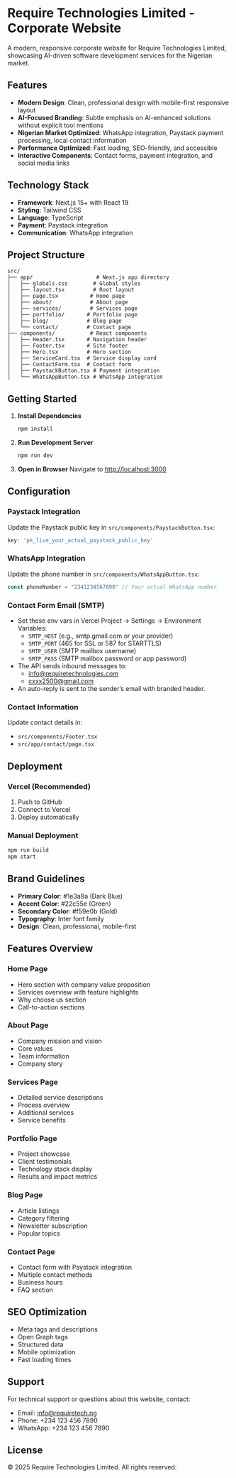 # Require Technologies Limited - Corporate Website

A modern, responsive corporate website for Require Technologies Limited, showcasing AI-driven software development services for the Nigerian market.

## Features

- **Modern Design**: Clean, professional design with mobile-first responsive layout
- **AI-Focused Branding**: Subtle emphasis on AI-enhanced solutions without explicit tool mentions
- **Nigerian Market Optimized**: WhatsApp integration, Paystack payment processing, local contact information
- **Performance Optimized**: Fast loading, SEO-friendly, and accessible
- **Interactive Components**: Contact forms, payment integration, and social media links

## Technology Stack

- **Framework**: Next.js 15+ with React 19
- **Styling**: Tailwind CSS
- **Language**: TypeScript
- **Payment**: Paystack integration
- **Communication**: WhatsApp integration

## Project Structure

```
src/
├── app/                    # Next.js app directory
│   ├── globals.css        # Global styles
│   ├── layout.tsx         # Root layout
│   ├── page.tsx          # Home page
│   ├── about/            # About page
│   ├── services/         # Services page
│   ├── portfolio/       # Portfolio page
│   ├── blog/            # Blog page
│   └── contact/         # Contact page
├── components/           # React components
│   ├── Header.tsx       # Navigation header
│   ├── Footer.tsx       # Site footer
│   ├── Hero.tsx         # Hero section
│   ├── ServiceCard.tsx  # Service display card
│   ├── ContactForm.tsx  # Contact form
│   ├── PaystackButton.tsx # Payment integration
│   └── WhatsAppButton.tsx # WhatsApp integration
```

## Getting Started

1. **Install Dependencies**
   ```bash
   npm install
   ```

2. **Run Development Server**
   ```bash
   npm run dev
   ```

3. **Open in Browser**
   Navigate to [http://localhost:3000](http://localhost:3000)

## Configuration

### Paystack Integration
Update the Paystack public key in `src/components/PaystackButton.tsx`:
```typescript
key: 'pk_live_your_actual_paystack_public_key'
```

### WhatsApp Integration
Update the phone number in `src/components/WhatsAppButton.tsx`:
```typescript
const phoneNumber = "2341234567890" // Your actual WhatsApp number
```

### Contact Form Email (SMTP)
- Set these env vars in Vercel Project → Settings → Environment Variables:
  - `SMTP_HOST` (e.g., smtp.gmail.com or your provider)
  - `SMTP_PORT` (465 for SSL or 587 for STARTTLS)
  - `SMTP_USER` (SMTP mailbox username)
  - `SMTP_PASS` (SMTP mailbox password or app password)
- The API sends inbound messages to:
  - info@requiretechnologies.com
  - cxxx2500@gmail.com
- An auto-reply is sent to the sender’s email with branded header.

### Contact Information
Update contact details in:
- `src/components/Footer.tsx`
- `src/app/contact/page.tsx`

## Deployment

### Vercel (Recommended)
1. Push to GitHub
2. Connect to Vercel
3. Deploy automatically

### Manual Deployment
```bash
npm run build
npm start
```

## Brand Guidelines

- **Primary Color**: #1e3a8a (Dark Blue)
- **Accent Color**: #22c55e (Green)
- **Secondary Color**: #f59e0b (Gold)
- **Typography**: Inter font family
- **Design**: Clean, professional, mobile-first

## Features Overview

### Home Page
- Hero section with company value proposition
- Services overview with feature highlights
- Why choose us section
- Call-to-action sections

### About Page
- Company mission and vision
- Core values
- Team information
- Company story

### Services Page
- Detailed service descriptions
- Process overview
- Additional services
- Service benefits

### Portfolio Page
- Project showcase
- Client testimonials
- Technology stack display
- Results and impact metrics

### Blog Page
- Article listings
- Category filtering
- Newsletter subscription
- Popular topics

### Contact Page
- Contact form with Paystack integration
- Multiple contact methods
- Business hours
- FAQ section

## SEO Optimization

- Meta tags and descriptions
- Open Graph tags
- Structured data
- Mobile optimization
- Fast loading times

## Support

For technical support or questions about this website, contact:
- Email: info@requiretech.ng
- Phone: +234 123 456 7890
- WhatsApp: +234 123 456 7890

## License

© 2025 Require Technologies Limited. All rights reserved.
